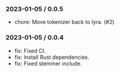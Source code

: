 ### 2023-01-05 / 0.0.5

- chore: Move tokenizer back to lyra. (#2)

### 2023-01-05 / 0.0.4

- fix: Fixed CI.
- fix: Install Rust dependencies.
- fix: Fixed stemmer include.

